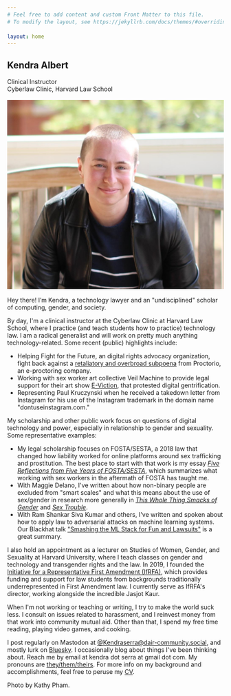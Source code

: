 ```yaml
---
# Feel free to add content and custom Front Matter to this file.
# To modify the layout, see https://jekyllrb.com/docs/themes/#overriding-theme-defaults

layout: home
---
```


<html>
    <div id="all_together">  
        <div id="text">
            <h2>Kendra Albert</h2>
                Clinical Instructor <br>
                Cyberlaw Clinic, Harvard Law School <br>
                <br>
                <!--Lecturer<br>
                Studies of Women, Gender and Sexuality, Harvard University<br>-->
        </div>
        <div id="headshot">
            <img src="kendra-headshot.jpeg">
        </div>
    </div>
</html>

Hey there! I’m Kendra, a technology lawyer and an "undisciplined" scholar of computing, gender, and society.

By day, I'm a clinical instructor at the Cyberlaw Clinic at Harvard Law School, where I practice (and teach students how to practice) technology law. I am a radical generalist and will work on pretty much anything technology-related. Some recent (public) highlights include:

*   Helping Fight for the Future, an digital rights advocacy organization, fight back against a [retaliatory and overbroad subpoena](https://www.fightforthefuture.org/news/2022-02-22-fight-for-the-future-statement-on-proctorios-attempt-to-silence-critics-through-legal-bullying) from Proctorio, an e-proctoring company.
*   Working with sex worker art collective Veil Machine to provide legal support for their art show [E-Viction](https://veilmachine.com/E-Viction), that protested digital gentrification.
*   Representing Paul Kruczynski when he received a takedown letter from Instagram for his use of the Instagram trademark in the domain name "dontuseinstagram.com."

My scholarship and other public work focus on questions of digital technology and power, especially in relationship to gender and sexuality. Some representative examples:

*   My legal scholarship focuses on FOSTA/SESTA, a 2018 law that changed how liability worked for online platforms around sex trafficking and prostitution. The best place to start with that work is my essay [*Five Reflections from Five Years of FOSTA/SESTA*](../uploads/Five_Reflections_on_FOSTA.pdf), which summarizes what working with sex workers in the aftermath of FOSTA has taught me.
*   With Maggie Delano, I've written about how non-binary people are excluded from "smart scales" and what this means about the use of sex/gender in research more generally in [*This Whole Thing Smacks of Gender*](https://dl.acm.org/doi/10.1145/3442188.3445898) and [*Sex Trouble*](https://www.cell.com/patterns/fulltext/S2666-3899(22)00131-3).
*   With Ram Shankar Siva Kumar and others, I've written and spoken about how to apply law to adversarial attacks on machine learning systems. Our Blackhat talk ["Smashing the ML Stack for Fun and Lawsuits"](https://www.youtube.com/watch?v=e3_4ViYRi20) is a great summary.

I also hold an appointment as a lecturer on Studies of Women, Gender, and Sexuality at Harvard University, where I teach classes on gender and technology and transgender rights and the law. In 2019, I founded the [Initiative for a Representative First Amendment (IfRFA)](https://www.ifrfa.org/), which provides funding and support for law students from backgrounds traditionally underrepresented in First Amendment law. I currently serve as IfRFA's director, working alongside the incredible Jasjot Kaur.

When I'm not working or teaching or writing, I try to make the world suck less. I consult on issues related to harassment, and I reinvest money from that work into community mutual aid. Other than that, I spend my free time reading, playing video games, and cooking.

I post regularly on Mastodon at <a rel="me" href="https://dair-community.social/@kendraserra">@Kendraserra@dair-community.social</a>, and mostly lurk on [Bluesky](https://bsky.app/profile/kendraserra.bsky.social). I occasionally blog about things I've been thinking about. Reach me by email at kendra dot serra at gmail dot com. My pronouns are [they/them/theirs](Gender). For more info on my background and accomplishments, feel free to peruse my [CV](.../uploads/KendraCV.pdf).

Photo by Kathy Pham.